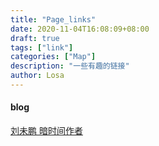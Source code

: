 ```yaml
---
title: "Page_links"
date: 2020-11-04T16:08:09+08:00
draft: true
tags: ["link"]
categories: ["Map"]
description: "一些有趣的链接"
author: Losa
---
```


<!--more-->

#### blog

[刘未鹏 暗时间作者](http://mindhacks.cn)


